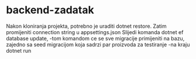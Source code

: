# backend-zadatak

Nakon kloniranja projekta, potrebno je uraditi dotnet restore. Zatim promijeniti connection string u appsettings.json
Slijedi komanda dotnet ef database update,
-tom komandom ce se sve migracije primijeniti na bazu, zajedno sa seed migracijom koja sadrzi par proizvoda za testiranje
-na kraju dotnet run

 
